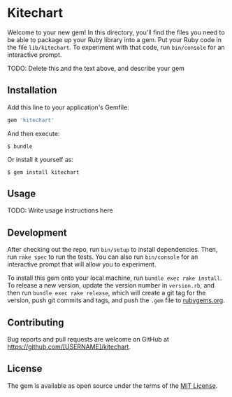 # Kitechart

Welcome to your new gem! In this directory, you'll find the files you need to be able to package up your Ruby library into a gem. Put your Ruby code in the file `lib/kitechart`. To experiment with that code, run `bin/console` for an interactive prompt.

TODO: Delete this and the text above, and describe your gem

## Installation

Add this line to your application's Gemfile:

```ruby
gem 'kitechart'
```

And then execute:

    $ bundle

Or install it yourself as:

    $ gem install kitechart

## Usage

TODO: Write usage instructions here

## Development

After checking out the repo, run `bin/setup` to install dependencies. Then, run `rake spec` to run the tests. You can also run `bin/console` for an interactive prompt that will allow you to experiment.

To install this gem onto your local machine, run `bundle exec rake install`. To release a new version, update the version number in `version.rb`, and then run `bundle exec rake release`, which will create a git tag for the version, push git commits and tags, and push the `.gem` file to [rubygems.org](https://rubygems.org).

## Contributing

Bug reports and pull requests are welcome on GitHub at https://github.com/[USERNAME]/kitechart.


## License

The gem is available as open source under the terms of the [MIT License](http://opensource.org/licenses/MIT).

